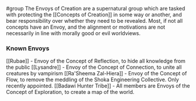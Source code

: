 #group 
The Envoys of Creation are a supernatural group which are tasked with protecting the [[Concepts of Creation]] in some way or another, and bear responsibility over whether they need to be revealed. Most, if not all concepts have an Envoy, and the alignment or motivations are not necessarily in line with morally good or evil worldviews.

### Known Envoys
[[Rubae]] - Envoy of the Concept of Reflection, to hide all knowledge from the public
[[Lysandre]] - Envoy of the Concept of Connection, to unite all creatures by vampirism
[[Ra'Sheema Zal-Hiera]] - Envoy of the Concept of Flow, to remove the meddling of the Shoka Engineering Collective. Only recently appointed.
[[Badawi Hunter Tribe]] - All members are Envoys of the Concept of Exploration, to create a map of the world.
